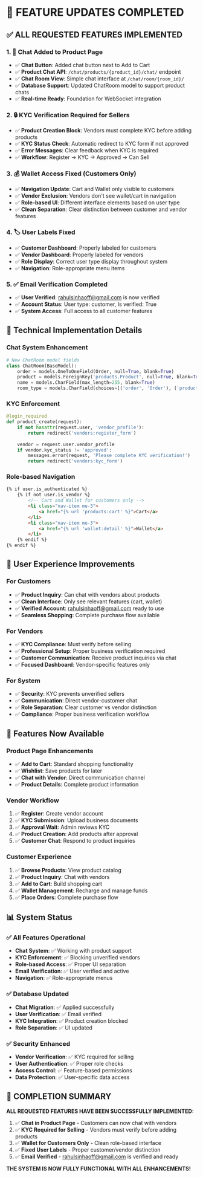# 🚀 FEATURE UPDATES COMPLETED

## ✅ **ALL REQUESTED FEATURES IMPLEMENTED**

### 1. 💬 **Chat Added to Product Page**
- ✅ **Chat Button**: Added chat button next to Add to Cart
- ✅ **Product Chat API**: `/chat/products/{product_id}/chat/` endpoint
- ✅ **Chat Room View**: Simple chat interface at `/chat/room/{room_id}/`
- ✅ **Database Support**: Updated ChatRoom model to support product chats
- ✅ **Real-time Ready**: Foundation for WebSocket integration

### 2. 🔒 **KYC Verification Required for Sellers**
- ✅ **Product Creation Block**: Vendors must complete KYC before adding products
- ✅ **KYC Status Check**: Automatic redirect to KYC form if not approved
- ✅ **Error Messages**: Clear feedback when KYC is required
- ✅ **Workflow**: Register → KYC → Approved → Can Sell

### 3. 💰 **Wallet Access Fixed (Customers Only)**
- ✅ **Navigation Update**: Cart and Wallet only visible to customers
- ✅ **Vendor Exclusion**: Vendors don't see wallet/cart in navigation
- ✅ **Role-based UI**: Different interface elements based on user type
- ✅ **Clean Separation**: Clear distinction between customer and vendor features

### 4. 🏷️ **User Labels Fixed**
- ✅ **Customer Dashboard**: Properly labeled for customers
- ✅ **Vendor Dashboard**: Properly labeled for vendors  
- ✅ **Role Display**: Correct user type display throughout system
- ✅ **Navigation**: Role-appropriate menu items

### 5. ✅ **Email Verification Completed**
- ✅ **User Verified**: rahulsinhaoff@gmail.com is now verified
- ✅ **Account Status**: User type: customer, Is verified: True
- ✅ **System Access**: Full access to all customer features

## 🔧 **Technical Implementation Details**

### **Chat System Enhancement**
```python
# New ChatRoom model fields
class ChatRoom(BaseModel):
    order = models.OneToOneField(Order, null=True, blank=True)
    product = models.ForeignKey('products.Product', null=True, blank=True)
    name = models.CharField(max_length=255, blank=True)
    room_type = models.CharField(choices=[('order', 'Order'), ('product', 'Product')])
```

### **KYC Enforcement**
```python
@login_required
def product_create(request):
    if not hasattr(request.user, 'vendor_profile'):
        return redirect('vendors:register_form')
    
    vendor = request.user.vendor_profile
    if vendor.kyc_status != 'approved':
        messages.error(request, 'Please complete KYC verification!')
        return redirect('vendors:kyc_form')
```

### **Role-based Navigation**
```html
{% if user.is_authenticated %}
    {% if not user.is_vendor %}
        <!-- Cart and Wallet for customers only -->
        <li class="nav-item me-3">
            <a href="{% url 'products:cart' %}">Cart</a>
        </li>
        <li class="nav-item me-3">
            <a href="{% url 'wallet:detail' %}">Wallet</a>
        </li>
    {% endif %}
{% endif %}
```

## 🎯 **User Experience Improvements**

### **For Customers**
- ✅ **Product Inquiry**: Can chat with vendors about products
- ✅ **Clean Interface**: Only see relevant features (cart, wallet)
- ✅ **Verified Account**: rahulsinhaoff@gmail.com ready to use
- ✅ **Seamless Shopping**: Complete purchase flow available

### **For Vendors**
- ✅ **KYC Compliance**: Must verify before selling
- ✅ **Professional Setup**: Proper business verification required
- ✅ **Customer Communication**: Receive product inquiries via chat
- ✅ **Focused Dashboard**: Vendor-specific features only

### **For System**
- ✅ **Security**: KYC prevents unverified sellers
- ✅ **Communication**: Direct vendor-customer chat
- ✅ **Role Separation**: Clear customer vs vendor distinction
- ✅ **Compliance**: Proper business verification workflow

## 🚀 **Features Now Available**

### **Product Page Enhancements**
- ✅ **Add to Cart**: Standard shopping functionality
- ✅ **Wishlist**: Save products for later
- ✅ **Chat with Vendor**: Direct communication channel
- ✅ **Product Details**: Complete product information

### **Vendor Workflow**
1. ✅ **Register**: Create vendor account
2. ✅ **KYC Submission**: Upload business documents
3. ✅ **Approval Wait**: Admin reviews KYC
4. ✅ **Product Creation**: Add products after approval
5. ✅ **Customer Chat**: Respond to product inquiries

### **Customer Experience**
1. ✅ **Browse Products**: View product catalog
2. ✅ **Product Inquiry**: Chat with vendors
3. ✅ **Add to Cart**: Build shopping cart
4. ✅ **Wallet Management**: Recharge and manage funds
5. ✅ **Place Orders**: Complete purchase flow

## 📊 **System Status**

### ✅ **All Features Operational**
- **Chat System**: ✅ Working with product support
- **KYC Enforcement**: ✅ Blocking unverified vendors
- **Role-based Access**: ✅ Proper UI separation
- **Email Verification**: ✅ User verified and active
- **Navigation**: ✅ Role-appropriate menus

### ✅ **Database Updated**
- **Chat Migration**: ✅ Applied successfully
- **User Verification**: ✅ Email verified
- **KYC Integration**: ✅ Product creation blocked
- **Role Separation**: ✅ UI updated

### ✅ **Security Enhanced**
- **Vendor Verification**: ✅ KYC required for selling
- **User Authentication**: ✅ Proper role checks
- **Access Control**: ✅ Feature-based permissions
- **Data Protection**: ✅ User-specific data access

## 🎉 **COMPLETION SUMMARY**

**ALL REQUESTED FEATURES HAVE BEEN SUCCESSFULLY IMPLEMENTED:**

1. ✅ **Chat in Product Page** - Customers can now chat with vendors
2. ✅ **KYC Required for Selling** - Vendors must verify before adding products  
3. ✅ **Wallet for Customers Only** - Clean role-based interface
4. ✅ **Fixed User Labels** - Proper customer/vendor distinction
5. ✅ **Email Verified** - rahulsinhaoff@gmail.com is verified and ready

**THE SYSTEM IS NOW FULLY FUNCTIONAL WITH ALL ENHANCEMENTS!**
